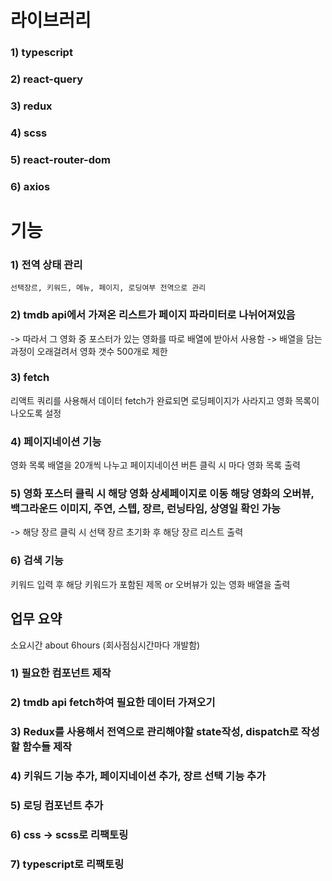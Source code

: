 # 라이브러리
### 1) typescript
### 2) react-query
### 3) redux
### 4) scss
### 5) react-router-dom
### 6) axios

# 기능
### 1) 전역 상태 관리
    선택장르, 키워드, 메뉴, 페이지, 로딩여부 전역으로 관리

### 2) tmdb api에서 가져온 리스트가 페이지 파라미터로 나뉘어져있음
   -> 따라서 그 영화 중 포스터가 있는 영화를 따로 배열에 받아서 사용함
   -> 배열을 담는 과정이 오래걸려서 영화 갯수 500개로 제한 

### 3) fetch
   리액트 쿼리를 사용해서 데이터 fetch가 완료되면 로딩페이지가 사라지고 영화 목록이 나오도록 설정

### 4) 페이지네이션 기능
   영화 목록 배열을 20개씩 나누고 페이지네이션 버튼 클릭 시 마다 영화 목록 출력

### 5) 영화 포스터 클릭 시 해당 영화 상세페이지로 이동 해당 영화의 오버뷰, 백그라운드 이미지, 주연, 스텝, 장르, 런닝타임, 상영일 확인 가능
-> 해당 장르 클릭 시 선택 장르 초기화 후 해당 장르 리스트 출력

### 6) 검색 기능
   키워드 입력 후 해당 키워드가 포함된 제목 or 오버뷰가 있는 영화 배열을 출력

## 업무 요약
소요시간 about 6hours (회사점심시간마다 개발함)
### 1) 필요한 컴포넌트 제작
### 2) tmdb api fetch하여 필요한 데이터 가져오기
### 3) Redux를 사용해서 전역으로 관리해야할 state작성, dispatch로 작성할 함수들 제작
### 4) 키워드 기능 추가, 페이지네이션 추가, 장르 선택 기능 추가
### 5) 로딩 컴포넌트 추가
### 6) css -> scss로 리팩토링
### 7) typescript로 리팩토링
